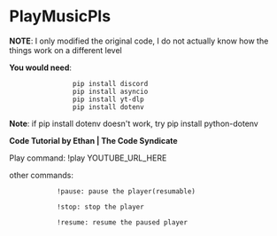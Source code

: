 ﻿# PlayMusicPls

**NOTE**: I only modified the original code, I do not actually know how the things work on a different level

**You would need**:  

                    pip install discord
                    pip install asyncio
                    pip install yt-dlp
                    pip install dotenv
                    
**Note**: if pip install dotenv doesn't work, try pip install python-dotenv

**Code Tutorial by Ethan | The Code Syndicate**

Play command: !play YOUTUBE_URL_HERE

other commands: 

                !pause: pause the player(resumable)

                !stop: stop the player
                
                !resume: resume the paused player
